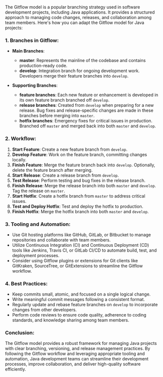 The Gitflow model is a popular branching strategy used in software development projects, including Java applications. It provides a structured approach to managing code changes, releases, and collaboration among team members. Here's how you can adapt the Gitflow model for Java projects:

### 1. Branches in Gitflow:

- **Main Branches**:
  - **master**: Represents the mainline of the codebase and contains production-ready code.
  - **develop**: Integration branch for ongoing development work. Developers merge their feature branches into `develop`.

- **Supporting Branches**:
  - **feature branches**: Each new feature or enhancement is developed in its own feature branch branched off `develop`.
  - **release branches**: Created from `develop` when preparing for a new release. Bug fixes and release-specific changes are made in these branches before merging into `master`.
  - **hotfix branches**: Emergency fixes for critical issues in production. Branched off `master` and merged back into both `master` and `develop`.

### 2. Workflow:

1. **Start Feature**: Create a new feature branch from `develop`.
2. **Develop Feature**: Work on the feature branch, committing changes locally.
3. **Finish Feature**: Merge the feature branch back into `develop`. Optionally, delete the feature branch after merging.
4. **Start Release**: Create a release branch from `develop`.
5. **Test Release**: Perform testing and bug fixes in the release branch.
6. **Finish Release**: Merge the release branch into both `master` and `develop`. Tag the release on `master`.
7. **Start Hotfix**: Create a hotfix branch from `master` to address critical issues.
8. **Test and Deploy Hotfix**: Test and deploy the hotfix to production.
9. **Finish Hotfix**: Merge the hotfix branch into both `master` and `develop`.

### 3. Tooling and Automation:

- Use Git hosting platforms like GitHub, GitLab, or Bitbucket to manage repositories and collaborate with team members.
- Utilize Continuous Integration (CI) and Continuous Deployment (CD) tools like Jenkins, Travis CI, or GitLab CI/CD to automate build, test, and deployment processes.
- Consider using Gitflow plugins or extensions for Git clients like GitKraken, SourceTree, or GitExtensions to streamline the Gitflow workflow.

### 4. Best Practices:

- Keep commits small, atomic, and focused on a single logical change.
- Write meaningful commit messages following a consistent format.
- Regularly update and rebase feature branches on `develop` to incorporate changes from other developers.
- Perform code reviews to ensure code quality, adherence to coding standards, and knowledge sharing among team members.

### Conclusion:

The Gitflow model provides a robust framework for managing Java projects with clear branching, versioning, and release management practices. By following the Gitflow workflow and leveraging appropriate tooling and automation, Java development teams can streamline their development processes, improve collaboration, and deliver high-quality software efficiently.